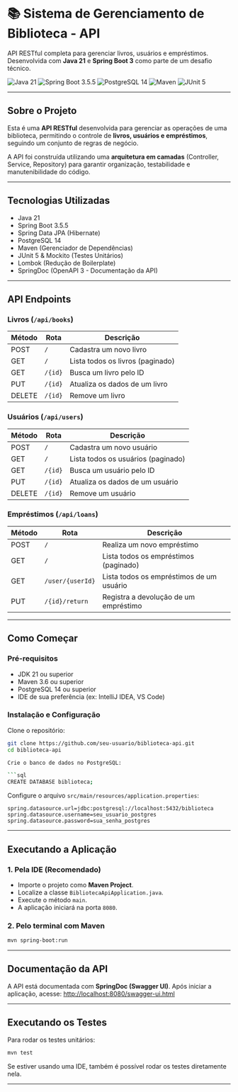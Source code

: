 <h1 >📚 Sistema de Gerenciamento de Biblioteca - API</h1>

<p>
API RESTful completa para gerenciar livros, usuários e empréstimos.<br>
Desenvolvida com <b>Java 21</b> e <b>Spring Boot 3</b> como parte de um desafio técnico.
</p>

<p>
  <img src="https://img.shields.io/badge/Java-21-blue.svg?style=for-the-badge&logo=openjdk" alt="Java 21">
  <img src="https://img.shields.io/badge/Spring_Boot-3.5.5-brightgreen.svg?style=for-the-badge&logo=spring" alt="Spring Boot 3.5.5">
  <img src="https://img.shields.io/badge/PostgreSQL-14-blue.svg?style=for-the-badge&logo=postgresql" alt="PostgreSQL 14">
  <img src="https://img.shields.io/badge/Maven-3.6+-orange.svg?style=for-the-badge&logo=apache-maven" alt="Maven">
  <img src="https://img.shields.io/badge/JUnit-5-green.svg?style=for-the-badge&logo=junit5" alt="JUnit 5">
</p>

---

## Sobre o Projeto
Esta é uma **API RESTful** desenvolvida para gerenciar as operações de uma biblioteca, permitindo o controle de **livros, usuários e empréstimos**, seguindo um conjunto de regras de negócio.

A API foi construída utilizando uma **arquitetura em camadas** (Controller, Service, Repository) para garantir organização, testabilidade e manutenibilidade do código.

---

## Tecnologias Utilizadas
- Java 21  
- Spring Boot 3.5.5  
- Spring Data JPA (Hibernate)  
- PostgreSQL 14  
- Maven (Gerenciador de Dependências)  
- JUnit 5 & Mockito (Testes Unitários)  
- Lombok (Redução de Boilerplate)  
- SpringDoc (OpenAPI 3 - Documentação da API)  

---

## API Endpoints

### Livros (`/api/books`)
| Método | Rota     | Descrição                          |
|--------|----------|------------------------------------|
| POST   | `/`      | Cadastra um novo livro             |
| GET    | `/`      | Lista todos os livros (paginado)   |
| GET    | `/{id}`  | Busca um livro pelo ID             |
| PUT    | `/{id}`  | Atualiza os dados de um livro      |
| DELETE | `/{id}`  | Remove um livro                    |

### Usuários (`/api/users`)
| Método | Rota     | Descrição                          |
|--------|----------|------------------------------------|
| POST   | `/`      | Cadastra um novo usuário           |
| GET    | `/`      | Lista todos os usuários (paginado) |
| GET    | `/{id}`  | Busca um usuário pelo ID           |
| PUT    | `/{id}`  | Atualiza os dados de um usuário    |
| DELETE | `/{id}`  | Remove um usuário                  |

### Empréstimos (`/api/loans`)
| Método | Rota            | Descrição                              |
|--------|-----------------|----------------------------------------|
| POST   | `/`             | Realiza um novo empréstimo             |
| GET    | `/`             | Lista todos os empréstimos (paginado)  |
| GET    | `/user/{userId}`| Lista todos os empréstimos de um usuário |
| PUT    | `/{id}/return`  | Registra a devolução de um empréstimo  |

---

## Como Começar

### Pré-requisitos
- JDK 21 ou superior  
- Maven 3.6 ou superior  
- PostgreSQL 14 ou superior  
- IDE de sua preferência (ex: IntelliJ IDEA, VS Code)

### Instalação e Configuração
Clone o repositório:
```bash
git clone https://github.com/seu-usuario/biblioteca-api.git
cd biblioteca-api

Crie o banco de dados no PostgreSQL:

```sql
CREATE DATABASE biblioteca;
```

Configure o arquivo `src/main/resources/application.properties`:

```properties
spring.datasource.url=jdbc:postgresql://localhost:5432/biblioteca
spring.datasource.username=seu_usuario_postgres
spring.datasource.password=sua_senha_postgres
```

---

## Executando a Aplicação

### 1. Pela IDE (Recomendado)

* Importe o projeto como **Maven Project**.
* Localize a classe `BibliotecaApiApplication.java`.
* Execute o método `main`.
* A aplicação iniciará na porta `8080`.

### 2. Pelo terminal com Maven

```bash
mvn spring-boot:run
```

---

## Documentação da API

A API está documentada com **SpringDoc (Swagger UI)**.
Após iniciar a aplicação, acesse:
 [http://localhost:8080/swagger-ui.html](http://localhost:8080/swagger-ui.html)

---

## Executando os Testes

Para rodar os testes unitários:

```bash
mvn test
```

Se estiver usando uma IDE, também é possível rodar os testes diretamente nela.

---
